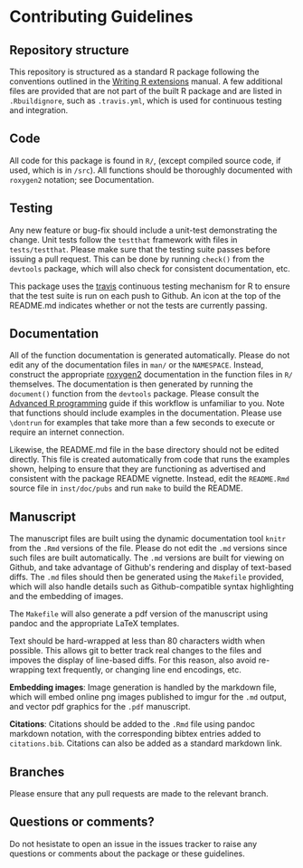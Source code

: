 
Contributing Guidelines
=======================



Repository structure
--------------------

This repository is structured as a standard R package
following the conventions outlined in the [Writing R
extensions](http://cran.r-project.org/doc/manuals/R-exts.html) manual.
A few additional files are provided that are not part of the built
R package and are listed in `.Rbuildignore`, such as `.travis.yml`,
which is used for continuous testing and integration.


Code
----

All code for this package is found in `R/`, (except compiled source 
code, if used, which is in `/src`).  All functions should be thoroughly
documented with `roxygen2` notation; see Documentation. 

Testing
-------

Any new feature or bug-fix should include a unit-test demonstrating the 
change.  Unit tests follow the `testthat` framework with files in 
`tests/testthat`.  Please make sure that the testing suite passes 
before issuing a pull request.  This can be done by running `check()`
from the `devtools` package, which will also check for consistent 
documentation, etc.  


This package uses the [travis](https://github.com/craigcitro/r-travis)
continuous testing mechanism for R to ensure that the test suite is run
on each push to Github.  An icon at the top of the README.md indicates
whether or not the tests are currently passing.


Documentation
-------------

All of the function documentation is generated automatically.
Please do not edit any of the documentation files in `man/`
or the `NAMESPACE`.  Instead, construct the appropriate
[roxygen2](https://github.com/klutometis/roxygen) documentation in the
function files in `R/` themselves.  The documentation is then generated
by running the `document()` function from the `devtools` package.  Please
consult the [Advanced R programming](http://adv-r.had.co.nz/) guide if
this workflow is unfamiliar to you.  Note that functions should include
examples in the documentation. Please use `\dontrun` for examples that
take more than a few seconds to execute or require an internet connection.

Likewise, the README.md file in the base directory should not be edited 
directly.  This file is created automatically from code that runs the 
examples shown, helping to ensure that they are functioning as advertised
and consistent with the package README vignette.  Instead, edit the 
`README.Rmd` source file in `inst/doc/pubs` and run `make` to build 
the README.  



Manuscript
----------

The manuscript files are built using the dynamic documentation tool
`knitr` from the `.Rmd` versions of the file.  Please do not edit
the `.md` versions since such files are built automatically.
The `.md` versions are built for viewing on Github, and take advantage
of Github's rendering and display of text-based diffs.  The `.md` 
files should then be generated using the `Makefile` provided, which 
will also handle details such as Github-compatible syntax highlighting
and the embedding of images. 

The `Makefile` will also generate a pdf version of the manuscript
using pandoc and the appropriate LaTeX templates.  

Text should be hard-wrapped at less than 80 characters width when 
possible. This allows git to better track real changes to the files
and impoves the display of line-based diffs.  For this reason, 
also avoid re-wrapping text frequently, or changing line end encodings,
etc.  


**Embedding images**: Image generation is handled by the markdown
file, which will embed online png images published to imgur for the 
`.md` output, and vector pdf graphics for the `.pdf` manuscript.  

**Citations**: Citations should be added to the `.Rmd` file using 
pandoc markdown notation, with the corresponding bibtex entries 
added to `citations.bib`. Citations can also be added as a standard
markdown link. 

<!-- Should add a utility that will 
gener-->  


Branches
--------

Please ensure that any pull requests are made to the relevant branch.


Questions or comments?
---------------------

Do not hesistate to open an issue in the issues tracker to raise any
questions or comments about the package or these guidelines.  



